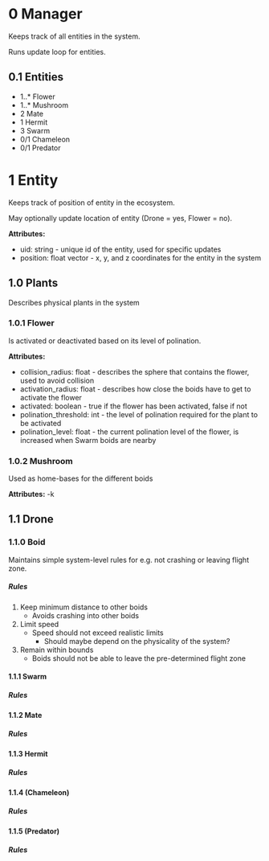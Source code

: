 # 0 Manager
Keeps track of all entities in the system.

Runs update loop for entities.

## 0.1 Entities
- 1..* Flower
- 1..* Mushroom
- 2 Mate
- 1 Hermit
- 3 Swarm
- 0/1 Chameleon
- 0/1 Predator

# 1 Entity
Keeps track of position of entity in the ecosystem.

May optionally update location of entity (Drone = yes, Flower = no).

**Attributes:**
- uid: string - unique id of the entity, used for specific updates
- position: float vector - x, y, and z coordinates for the entity in the system

## 1.0 Plants
Describes physical plants in the system

### 1.0.1 Flower
Is activated or deactivated based on its level of polination.

**Attributes:**
- collision_radius: float - describes the sphere that contains the flower, used to avoid collision
- activation_radius: float - describes how close the boids have to get to activate the flower
- activated: boolean - true if the flower has been activated, false if not
- polination_threshold: int - the level of polination required for the plant to be activated
- polination_level: float - the current polination level of the flower, is increased when Swarm boids are nearby

### 1.0.2 Mushroom
Used as home-bases for the different boids

**Attributes:**
-k

## 1.1 Drone

### 1.1.0 Boid
Maintains simple system-level rules for e.g. not crashing or leaving flight zone.

##### Rules
1. Keep minimum distance to other boids
    - Avoids crashing into other boids
2. Limit speed
    - Speed should not exceed realistic limits
        - Should maybe depend on the physicality of the system?
3. Remain within bounds
    - Boids should not be able to leave the pre-determined flight zone

#### 1.1.1 Swarm


##### Rules

#### 1.1.2 Mate

##### Rules

#### 1.1.3 Hermit

##### Rules

#### 1.1.4 (Chameleon)

##### Rules

#### 1.1.5 (Predator)

##### Rules

